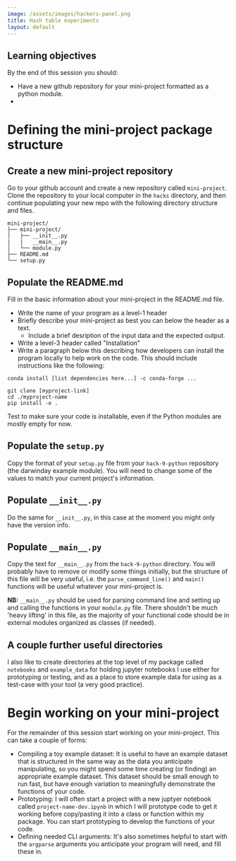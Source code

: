 ```yaml
---
image: /assets/images/hackers-panel.png
title: Hash table experiments
layout: default
---
```


## Learning objectives
By the end of this session you should:
- Have a new github repository for your mini-project formatted as a python module.
- 

# Defining the mini-project package structure

## Create a new mini-project repository
Go to your github account and create a new repository called `mini-project`. Clone the repository
to your local computer in the `hacks` directory, and then continue populating your new repo with
the following directory structure and files.
```
mini-project/
├── mini-project/
│   ├── __init__.py
|   |   __main__.py
│   └── module.py
├── README.md
└── setup.py
```

## Populate the README.md

Fill in the basic information about your mini-project in the README.md file.

- Write the name of your program as a level-1 header
- Briefly describe your mini-project as best you can below the header as a text.
    - Include a brief desription of the input data and the expected output.
- Write a level-3 header called "Installation"
- Write a paragraph below this describing how developers can install the 
program locally to help work on the code. This should include instructions
like the following:

```
conda install [list dependencies here...] -c conda-forge ...

git clone [myproject-link]
cd ./myproject-name
pip install -e .
```

Test to make sure your code is installable, even if the Python 
modules are mostly empty for now.

## Populate the `setup.py`

Copy the format of your `setup.py` file from your `hack-9-python` repository (the darwinday example module). You
will need to change some of the values to match your current project's information.

## Populate `__init__.py`

Do the same for `__init__.py`, in this case at the moment you might only have the version info.

## Populate `__main__.py`

Copy the text for `__main__.py` from the `hack-9-python` directory. You will probably have to 
remove or modify some things initially, but the structure of this file will be very useful, i.e.
the `parse_command_line()` and `main()` functions will be useful whatever your mini-project is.

**NB:** `__main__.py` should be used for parsing command line and setting up and calling the 
functions in your `module.py` file. There shouldn't be much 'heavy lifting' in this file, as the
majority of your functional code should be in external modules organized as classes (if needed).

## A couple further useful directories

I also like to create directories at the top level of my package called `notebooks` and `example_data`
for holding jupyter notebooks I use either for prototyping or testing, and as a place to store
example data for using as a test-case with your tool (a very good practice).

# Begin working on your mini-project
For the remainder of this session start working on your mini-project. This can take a couple of forms:

* Compiling a toy example dataset: It is useful to have an example dataset that is structured in the
same way as the data you anticipate manipulating, so you might spend some time creating (or finding)
an appropriate example dataset. This dataset should be small enough to run fast, but have enough
variation to meaningfully demonstrate the functions of your code.
* Prototyping: I will often start a project with a new juptyer notebook called `project-name-dev.ipynb`
in which I will prototype code to get it working before copy/pasting it into a class or function within
my package. You can start prototyping to develop the functions of your code.
* Defining needed CLI arguments: It's also sometimes helpful to start with the `argparse` arguments
you anticipate your program will need, and fill these in.

